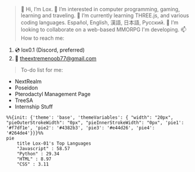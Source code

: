 > 👋 Hi, I’m Lox.
> 👀 I’m interested in computer programming, gaming, learning and traveling.
> 🌱 I’m currently learning THREE.js, and various coding languages. Español, English, 漢語, 日本語, Русский.
> 💞️ I’m looking to collaborate on a web-based MMORPG I'm developing.
> 📫 How to reach me:
1. 💿 lox0.1 (Discord, preferred)
2. 📧 theextremenoob77@gmail.com

> To-do list for me:
- NextRealm   
- Poseidon   
- Pterodactyl Management Page   
- TreeSA   
- Internship Stuff   

```mermaid
%%{init: {'theme': 'base', 'themeVariables': { "width": "20px", "pieOuterStrokeWidth": "0px", "pieInnerStrokeWidth": "0px", 'pie1': '#f7df1e', 'pie2': '#4382b3', 'pie3': '#e44d26', 'pie4': '#264de4'}}}%%
pie
    title Lox-01's Top Languages
    "Javascript" : 58.57
    "Python" : 29.34
    "HTML" : 8.97
    "CSS" : 3.11
```
